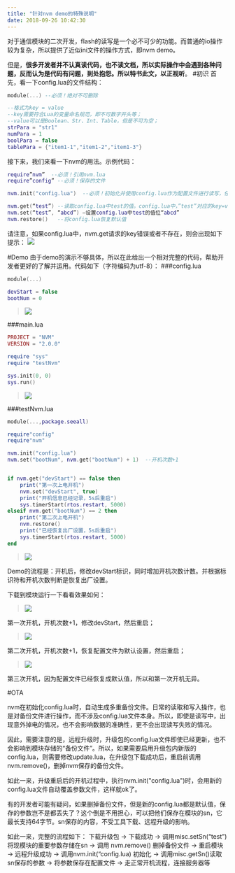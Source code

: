 ```yaml
---
title: "针对nvm demo的特殊说明"
date: 2018-09-26 10:42:30
---
```


对于通信模块的二次开发，flash的读写是一个必不可少的功能。而普通的io操作较为复杂，所以提供了近似ini文件的操作方式，即nvm demo。

但是，**很多开发者并不认真读代码，也不读文档，所以实际操作中会遇到各种问题，反而认为是代码有问题，到处抱怨。所以特书此文，以正视听**。
#初识
首先，看一下config.lua的文件结构：
```lua
module(...) --必须！绝对不可删除

--格式为key = value
--key需要符合Lua的变量命名规范，即不可数字开头等；
--value可以是Boolean、Str、Int、Table，但是不可为空；
strPara = "str1"
numPara = 1
boolPara = false
tablePara = {"item1-1","item1-2","item1-3"}
```

接下来，我们来看一下nvm的用法。示例代码：

```lua
require”nvm”  --必须！引用nvm.lua
require”config” --必须！保存的文件

nvm.init("config.lua")  --必须！初始化并使用config.lua作为配置文件进行读写，任何情况下都不可删除！

nvm.get(“test”) --读取config.lua中test的值。config.lua中，”test”对应的key=value 都不可为空，且key不可出现拼写错误
nvm.set(“test”, “abcd”) –设置config.lua中test的值位“abcd”
nvm.restore()	--将config.lua恢复默认值

```

请注意，如果config.lua中，nvm.get请求的key错误或者不存在，则会出现如下提示：
![](http://doc.openluat.com/api/static/editormd/php/../uploads/5_84872.png)

#Demo
由于demo的演示不够具体，所以在此给出一个相对完整的代码，帮助开发者更好的了解并运用。代码如下（字符编码为utf-8）：
###config.lua
```lua
module(...)

devStart = false
bootNum = 0

```
> ![](http://doc.openluat.com/api/static/editormd/php/../uploads/5_84508.png)

###main.lua
```lua
PROJECT = "NVM"
VERSION = "2.0.0"

require "sys"
require "testNvm"

sys.init(0, 0)
sys.run()

```
> ![](http://doc.openluat.com/api/static/editormd/php/../uploads/5_60130.png)

###testNvm.lua
```lua
module(...,package.seeall)

require"config"
require"nvm"

nvm.init("config.lua")
nvm.set("bootNum", nvm.get("bootNum") + 1)	--开机次数+1


if nvm.get("devStart") == false then
	print("第一次上电开机")
	nvm.set("devStart", true)
	print("开机信息已经记录，5s后重启")
	sys.timerStart(rtos.restart, 5000)
elseif nvm.get("bootNum") == 2 then
	print("第二次上电开机")
	nvm.restore()
	print("已经恢复出厂设置，5s后重启")
	sys.timerStart(rtos.restart, 5000)
end

```
> ![](http://doc.openluat.com/api/static/editormd/php/../uploads/5_67094.png)


Demo的流程是：开机后，修改devStart标识，同时增加开机次数计数。并根据标识符和开机次数判断是恢复出厂设置。

下载到模块运行一下看看效果如何：
> ![](http://doc.openluat.com/api/static/editormd/php/../uploads/5_51766.png)

第一次开机，开机次数+1，修改devStart，然后重启；

> ![](http://doc.openluat.com/api/static/editormd/php/../uploads/5_39006.png)

第二次开机，开机次数+1，恢复配置文件为默认设置，然后重启；

> ![](http://doc.openluat.com/api/static/editormd/php/../uploads/5_69748.png)

第三次开机，因为配置文件已经恢复成默认值，所以和第一次开机无异。


#OTA

nvm在初始化config.lua时，自动生成多重备份文件。日常的读取和写入操作，也是对备份文件进行操作，而不涉及config.lua文件本身。所以，即使是读写中，出现意外掉电的情况，也不会影响数据的准确性，更不会出现读写失败的情况。

因此，需要注意的是，远程升级时，升级包的config.lua文件即使已经更新，也不会影响到模块存储的“备份文件”。所以，如果需要启用升级包内新版的config.lua，则需要修改update.lua，在升级包下载成功后，重启前调用nvm.remove()，删掉nvm保存的备份文件。

如此一来，升级重启后的开机过程中，执行nvm.init("config.lua")时，会用新的config.lua文件自动覆盖参数文件，这样就ok了。

有的开发者可能有疑问，如果删掉备份文件，但是新的config.lua都是默认值，保存的参数岂不是都丢失了？这个倒是不用担心，可以把他们保存在模块的sn，它最长支持64字节。sn保存的内容，不受工具下载、远程升级的影响。

如此一来，完整的流程如下：
下载升级包 -> 下载成功 -> 调用misc.setSn(“test”)将现模块的重要参数存储在sn -> 调用 nvm.remove() 删掉备份文件 -> 重启模块 -> 远程升级成功 -> 调用nvm.init(“config.lua) 初始化 -> 调用misc.getSn()读取sn保存的参数 -> 将参数保存在配置文件 -> 走正常开机流程，连接服务器等
